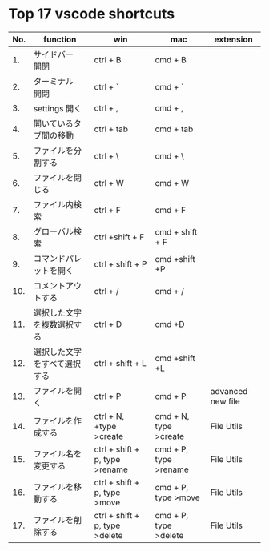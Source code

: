 # Top 17 vscode shortcuts

| No. | function                     | win                            | mac                   | extension         |
| --- | ---------------------------- | ------------------------------ | --------------------- | ----------------- |
| 1.  | サイドバー　開閉             | ctrl + B                       | cmd + B               |                   |
| 2.  | ターミナル　開閉             | ctrl + `                       | cmd + `               |                   |
| 3.  | settings 開く                | ctrl + ,                       | cmd + ,               |                   |
| 4.  | 開いているタブ間の移動       | ctrl + tab                     | cmd + tab             |                   |
| 5.  | ファイルを分割する           | ctrl + \                       | cmd + \               |                   |
| 6.  | ファイルを閉じる             | ctrl + W                       | cmd + W               |                   |
| 7.  | ファイル内検索               | ctrl + F                       | cmd + F               |                   |
| 8.  | グローバル検索               | ctrl +shift + F                | cmd + shift + F       |                   |
| 9.  | コマンドパレットを開く       | ctrl + shift + P               | cmd +shift +P         |                   |
| 10. | コメントアウトする           | ctrl + /                       | cmd + /               |                   |
| 11. | 選択した文字を複数選択する   | ctrl + D                       | cmd +D                |                   |
| 12. | 選択した文字をすべて選択する | ctrl + shift + L               | cmd +shift +L         |                   |
| 13. | ファイルを開く               | ctrl + P                       | cmd + P               | advanced new file |
| 14. | ファイルを作成する           | ctrl + N, +type >create        | cmd + N, type >create | File Utils        |
| 15. | ファイル名を変更する         | ctrl + shift + p, type >rename | cmd + P, type >rename | File Utils        |
| 16. | ファイルを移動する           | ctrl + shift + p, type >move   | cmd + P, type >move   | File Utils        |
| 17. | ファイルを削除する           | ctrl + shift + p, type >delete | cmd + P, type >delete | File Utils        |
